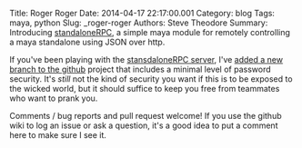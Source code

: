 Title: Roger Roger
Date: 2014-04-17 22:17:00.001
Category: blog
Tags: maya, python
Slug: _roger-roger
Authors: Steve Theodore
Summary: Introducing [standaloneRPC](https://github.com/theodox/standaloneRPC/tree/more-secure), a simple maya module for remotely controlling a maya standalone using JSON over http.

If you've been playing with the [stansdaloneRPC server](http://techartsurvival.blogspot.com/2014/04/earth-calling-mayastandalone.html), I've [added a new branch to the github](https://github.com/theodox/standaloneRPC/tree/more-secure) project that includes a minimal level of password security. It's _still_ not the kind of security you want if this is to be exposed to the wicked world, but it should suffice to keep you free from teammates who want to prank you.  
  
Comments / bug reports and pull request welcome!  If you use the github wiki to log an issue or ask a question, it's a good idea to put a comment here to make sure I see it.  
  


